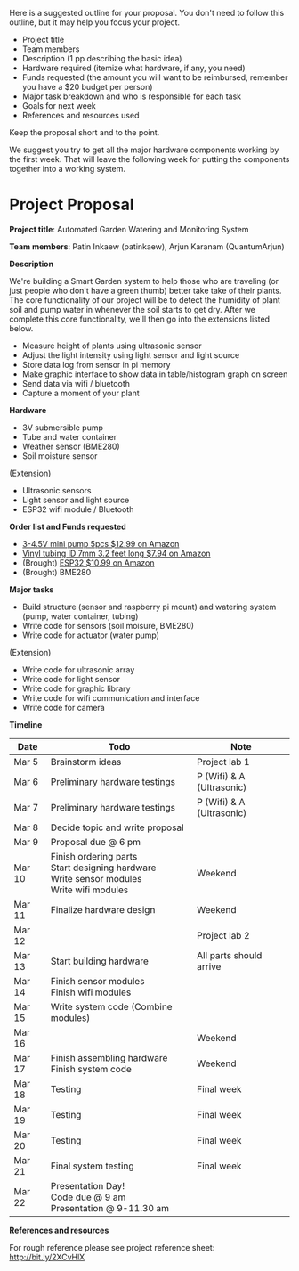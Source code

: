 
Here is a suggested outline for your proposal. You don't need to follow this
outline, but it may help you focus your project.

* Project title
* Team members
* Description (1 pp describing the basic idea)
* Hardware required (itemize what hardware, if any, you need)
* Funds requested (the amount you will want to be reimbursed, remember you have
  a $20 budget per person)
* Major task breakdown and who is responsible for each task
* Goals for next week
* References and resources used

Keep the proposal short and to the point.

We suggest you try to get all the major hardware components working by the
first week. That will leave the following week for putting the components
together into a working system.

# Project Proposal

**Project title**: Automated Garden Watering and Monitoring System

**Team members**: Patin Inkaew (patinkaew), Arjun Karanam (QuantumArjun)

**Description**

We're building a Smart Garden system to help those who are traveling (or just people who don't have a green thumb) better take take of their plants. The core functionality of our project will be to detect the humidity of plant soil and pump water in whenever the soil starts to get dry. After we complete this core functionality, we'll then go into the extensions listed below.

* Measure height of plants using ultrasonic sensor
* Adjust the light intensity using light sensor and light source
* Store data log from sensor in pi memory
* Make graphic interface to show data in table/histogram graph on screen
* Send data via wifi / bluetooth
* Capture a moment of your plant

**Hardware**

* 3V submersible pump
* Tube and water container
* Weather sensor (BME280)
* Soil moisture sensor

(Extension)

* Ultrasonic sensors
* Light sensor and light source
* ESP32 wifi module / Bluetooth

**Order list and Funds requested**

* [3-4.5V mini pump 5pcs $12.99 on Amazon](https://www.amazon.com/JIUWU-Horizontal-Micro-Submersible-3-4-5V/dp/B01N0Y4R83/ref=sr_1_1?keywords=3v+water+pump&qid=1552029359&s=lawn-garden&sr=1-1)
* [Vinyl tubing ID 7mm 3.2 feet long $7.94 on Amazon](https://www.amazon.com/Yobett-Vinyl-Tubing-3-2-0-39-Cooling/dp/B00IXBZDD2/ref=sr_1_4?keywords=7mm+tubing&qid=1552029964&s=industrial&sr=1-4)
* (Brought) [ESP32 $10.99 on Amazon](https://www.amazon.com/gp/product/B0718T232Z/ref=ppx_yo_dt_b_asin_title_o00_s00?ie=UTF8&psc=1)
* (Brought) BME280

**Major tasks**

* Build structure (sensor and raspberry pi mount) and watering system (pump, water container, tubing)
* Write code for sensors (soil moisure, BME280)
* Write code for actuator (water pump)

(Extension)
* Write code for ultrasonic array
* Write code for light sensor
* Write code for graphic library
* Write code for wifi communication and interface
* Write code for camera

**Timeline**

| Date | Todo | Note |
| --- | ----- | --- |
| Mar 5 | Brainstorm ideas | Project lab 1 |
| Mar 6 | Preliminary hardware testings | P (Wifi) & A (Ultrasonic) |
| Mar 7 | Preliminary hardware testings | P (Wifi) & A (Ultrasonic) |
| Mar 8 | Decide topic and write proposal | |
| Mar 9 | Proposal due @ 6 pm| |
| Mar 10 | Finish ordering parts <br> Start designing hardware <br> Write sensor modules <br> Write wifi modules | Weekend |
| Mar 11 | Finalize hardware design | Weekend |
| Mar 12 | | Project lab 2 |
| Mar 13 | Start building hardware| All parts should arrive |
| Mar 14 | Finish sensor modules <br> Finish wifi modules| |
| Mar 15 | Write system code (Combine modules)| |
| Mar 16 | | Weekend |
| Mar 17 | Finish assembling hardware <br> Finish system code| Weekend |
| Mar 18 | Testing | Final week |
| Mar 19 | Testing | Final week |
| Mar 20 | Testing | Final week |
| Mar 21 | Final system testing | Final week |
| Mar 22| Presentation Day! <br>Code due @ 9 am <br>Presentation @ 9-11.30 am| |


**References and resources**

For rough reference please see project reference sheet: http://bit.ly/2XCvHlX
